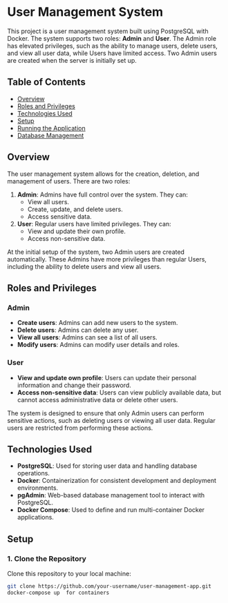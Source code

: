 # User Management System

This project is a user management system built using PostgreSQL with Docker. The system supports two roles: **Admin** and **User**. The Admin role has elevated privileges, such as the ability to manage users, delete users, and view all user data, while Users have limited access. Two Admin users are created when the server is initially set up.

## Table of Contents
- [Overview](#overview)
- [Roles and Privileges](#roles-and-privileges)
- [Technologies Used](#technologies-used)
- [Setup](#setup)
- [Running the Application](#running-the-application)
- [Database Management](#database-management)

## Overview

The user management system allows for the creation, deletion, and management of users. There are two roles:
1. **Admin**: Admins have full control over the system. They can:
   - View all users.
   - Create, update, and delete users.
   - Access sensitive data.
2. **User**: Regular users have limited privileges. They can:
   - View and update their own profile.
   - Access non-sensitive data.

At the initial setup of the system, two Admin users are created automatically. These Admins have more privileges than regular Users, including the ability to delete users and view all users.

## Roles and Privileges

### Admin
- **Create users**: Admins can add new users to the system.
- **Delete users**: Admins can delete any user.
- **View all users**: Admins can see a list of all users.
- **Modify users**: Admins can modify user details and roles.
  
### User
- **View and update own profile**: Users can update their personal information and change their password.
- **Access non-sensitive data**: Users can view publicly available data, but cannot access administrative data or delete other users.

The system is designed to ensure that only Admin users can perform sensitive actions, such as deleting users or viewing all user data. Regular users are restricted from performing these actions.

## Technologies Used

- **PostgreSQL**: Used for storing user data and handling database operations.
- **Docker**: Containerization for consistent development and deployment environments.
- **pgAdmin**: Web-based database management tool to interact with PostgreSQL.
- **Docker Compose**: Used to define and run multi-container Docker applications.

## Setup

### 1. Clone the Repository
Clone this repository to your local machine:
```bash
git clone https://github.com/your-username/user-management-app.git
docker-compose up  for containers
